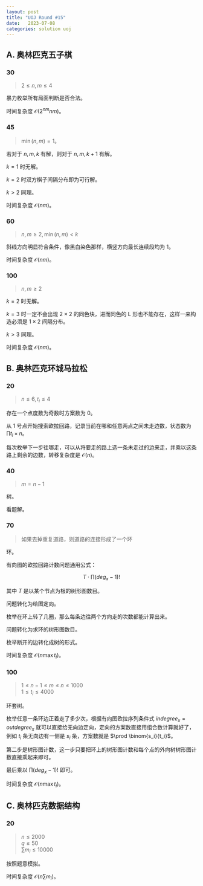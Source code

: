 ```yaml
---
layout: post
title: "UOJ Round #15"
date:   2023-07-08
categories: solution uoj
---
```


## A. 奥林匹克五子棋

### 30

>   $2 \le n, m \le 4$

暴力枚举所有局面判断是否合法。

时间复杂度 $\mathcal O(2^{n m} n m)$。

### 45

>   $\min(n, m) = 1$。

若对于 $n, m, k$ 有解，则对于 $n, m, k + 1$ 有解。

$k = 1$ 时无解。

$k = 2$ 时双方棋子间隔分布即为可行解。

$k \gt 2$ 同理。

时间复杂度 $\mathcal O(n m)$。

### 60

>   $n, m \ge 2, \min(n, m) \lt k$

斜线方向明显符合条件，像黑白染色那样，横竖方向最长连续段均为 $1$。

时间复杂度 $\mathcal O(n m)$。

### 100

>   $n, m \ge 2$

$k = 2$ 时无解。

$k = 3$ 时一定不会出现 $2 \times 2$ 的同色块，进而同色的 L 形也不能存在，这样一来构造必须是 $1 \times 2$ 间隔分布。

$k \gt 3$ 同理。

时间复杂度 $\mathcal O(n m)$。

## B. 奥林匹克环城马拉松

### 20

>   $n \le 6, t_i \le 4$

存在一个点度数为奇数时方案数为 $0$。

从 $1$ 号点开始搜索欧拉回路，记录当前在哪和任意两点之间未走边数，状态数为 $\prod t_i \times n$。

每次枚举下一步往哪走，可以从将要走的路上选一条未走过的边来走，并乘以这条路上剩余的边数，转移复杂度是 $\mathcal O(n)$。

### 40

>   $m = n - 1$

树。

看题解。

### 70

>   如果去掉重复道路，则道路的连接形成了一个环

环。

有向图的欧拉回路计数问题通用公式：

$$T \cdot \prod (deg_x - 1)!$$

其中 $T$ 是以某个节点为根的树形图数目。

问题转化为给图定向。

枚举在环上转了几圈，那么每条边往两个方向走的次数都能计算出来。

问题转化为求环的树形图数目。

枚举断开的边转化成树的形式。

时间复杂度 $\mathcal O(n \max t_i)$。

### 100

>   $1 \le n - 1 \le m \le n \le 1000$  
>   $1 \le t_i \le 4000$

环套树。

枚举任意一条环边正着走了多少次，根据有向图欧拉序列条件式 $indegree_x = outdegree_x$ 就可以直接给无向边定向，定向的方案数直接用组合数计算就好了，例如 $t_i$ 条无向边有一侧是 $s_i$ 条，方案数就是 $\prod \binom{s_i}{t_i}$。

第二步是树形图计数，这一步只要把环上的树形图计数和每个点的外向树树形图计数直接乘起来即可。

最后乘以 $\prod (deg_x-1)!$ 即可。

时间复杂度 $\mathcal O(n \max t_i)$。

## C. 奥林匹克数据结构

### 20

>   $n \le 2000$  
>   $q \le 50$  
>   $\sum m_i\le 10000$

按照题意模拟。

时间复杂度 $\mathcal O(n \sum m_i)$。